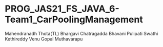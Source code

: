 # PROG_JAS21_FS_JAVA_6-Team1_CarPoolingManagement
Mahendranadh Thota(TL)
Bhargavi Chatragadda
Bhavani Pulipati
Swathi Kethireddy
Venu Gopal Muthavarapu
